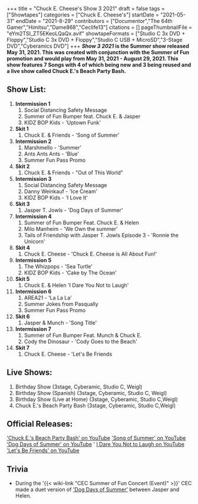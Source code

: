 +++
title = "Chuck E. Cheese's Show 3 2021"
draft = false
tags = ["Showtapes"]
categories = ["Chuck E. Cheese's"]
startDate = "2021-05-31"
endDate = "2021-8-29"
contributors = ["Documentor","The 64th Gamer","Himitsu","Dame868","Ceclife13"]
citations = []
pageThumbnailFile = "eYm2TSI_ZT5EKeoLQaQx.avif"
showtapeFormats = ["Studio C 3x DVD + Floppy","Studio C 3x DVD + Floppy","Studio C USB + MicroSD","3-Stage DVD","Cyberamics DVD"]
+++
***Show 3 2021* is the Summer show released May 31, 2021.
This was created with conjunction with the Summer of Fun promotion and would play from May 31, 2021 - August 29, 2021. This show features 7 Songs with 4 of which being new and 3 being reused and a live show called Chuck E.'s Beach Party Bash.**

## Show List:

1.  **Intermission 1**
    1.  Social Distancing Safety Message
    2.  Summer of Fun Bumper feat. Chuck E. & Jasper
    3.  KIDZ BOP Kids - 'Uptown Funk'
2.  **Skit 1**
    1.  Chuck E. & Friends - 'Song of Summer'
3.  **Intermission 2**
    1.  Marshmello - 'Summer'
    2.  Ants Ants Ants - 'Blue'
    3.  Summer Fun Pass Promo
4.  **Skit 2**
    1.  Chuck E. & Friends - "Out of This World"
5.  **Intermission 3**
    1.  Social Distancing Safety Message
    2.  Danny Weinkauf - 'Ice Cream'
    3.  KIDZ BOP Kids - 'I Love It'
6.  **Skit 3**
    1.  Jasper T. Jowls - 'Dog Days of Summer'
7.  **Intermission 4**
    1.  Summer of Fun Bumper Feat. Chuck E. & Helen
    2.  Milo Manheim - 'We Own the summer'
    3.  Tails of Friendship with Jasper T. Jowls Episode 3 - 'Ronnie the Unicorn'
8.  **Skit 4**
    1.  Chuck E. Cheese - 'Chuck E. Cheese is All About Fun!'
9.  **Intermission 5**
    1.  The Whizpops - 'Sea Turtle'
    2.  KIDZ BOP Kids - 'Cake by The Ocean'
10. **Skit 5**
    1.  Chuck E. & Helen 'I Dare You Not to Laugh'
11. **Intermission 6**
    1.  AREA21 - 'La La La'
    2.  Summer Jokes from Pasqually
    3.  Summer Fun Pass Promo
12. **Skit 6**
    1.  Jasper & Munch - 'Song Title'
13. **Intermission 7**
    1.  Summer of Fun Bumper Feat. Munch & Chuck E.
    2.  Cody the Dinosaur - 'Cody Goes to the Beach'
14. **Skit 7**
    1.  Chuck E. Cheese - 'Let's Be Friends

## Live Shows:

1.  Birthday Show (3stage, Cyberamic, Studio C, Weigl)
2.  Birthday Show (Spanish) (3stage, Cyberamic, Studio C, Weigl)
3.  Birthday Show (Live at Home) (3stage, Cyberamic, Studio C,Weigl)
4.  Chuck E.'s Beach Party Bash (3stage, Cyberamic, Studio C,Weigl)

## Official Releases:

['Chuck E.'s Beach Party Bash' on YouTube](https://www.youtube.com/watch?v=T0I3FUyftB0&t)
['Song of Summer' on YouTube](https://www.youtube.com/watch?v=66zh0I4FBsY)
['Dog Days of Summer' on YouTube](https://www.youtube.com/watch?v=LQ6BMAlrLXA)
' [I Dare You Not to Laugh on YouTube](https://www.youtube.com/watch?v=-aEjXqjxaho&t=123s)
['Let's Be Friends' on YouTube](https://www.youtube.com/watch?v=0tRcjY7rEHY)

## Trivia

- During the '{{< wiki-link "CEC Summer of Fun Concert (Event)" >}}' CEC made a duet version of ['Dog Days of Summer'](https://www.youtube.com/watch?v=bTIpWzNSQpk) between Jasper and Helen.
